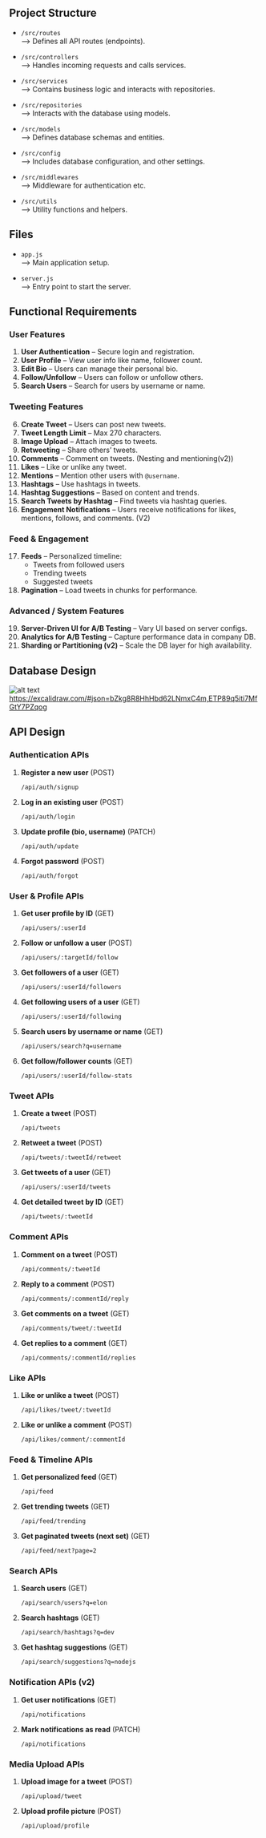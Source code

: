 ## Project Structure

- `/src/routes`  
  ⟶ Defines all API routes (endpoints).

- `/src/controllers`  
  ⟶ Handles incoming requests and calls services.

- `/src/services`  
  ⟶ Contains business logic and interacts with repositories.

- `/src/repositories`  
  ⟶ Interacts with the database using models.

- `/src/models`  
  ⟶ Defines database schemas and entities.

- `/src/config`  
  ⟶ Includes database configuration, and other settings.

- `/src/middlewares`  
  ⟶ Middleware for authentication etc.

- `/src/utils`  
  ⟶ Utility functions and helpers.

## Files

- `app.js`  
  ⟶ Main application setup.

- `server.js`  
  ⟶ Entry point to start the server.

## Functional Requirements

### User Features

1. **User Authentication** – Secure login and registration.
2. **User Profile** – View user info like name, follower count.
3. **Edit Bio** – Users can manage their personal bio.
4. **Follow/Unfollow** – Users can follow or unfollow others.
5. **Search Users** – Search for users by username or name.

### Tweeting Features

6. **Create Tweet** – Users can post new tweets.
7. **Tweet Length Limit** – Max 270 characters.
8. **Image Upload** – Attach images to tweets.
9. **Retweeting** – Share others’ tweets.
10. **Comments** – Comment on tweets. (Nesting and mentioning(v2))
11. **Likes** – Like or unlike any tweet.
12. **Mentions** – Mention other users with `@username`.
13. **Hashtags** – Use hashtags in tweets.
14. **Hashtag Suggestions** – Based on content and trends.
15. **Search Tweets by Hashtag** – Find tweets via hashtag queries.
16. **Engagement Notifications** – Users receive notifications for likes, mentions, follows, and comments. (V2)

### Feed & Engagement

17. **Feeds** – Personalized timeline:
    - Tweets from followed users
    - Trending tweets
    - Suggested tweets
18. **Pagination** – Load tweets in chunks for performance.

### Advanced / System Features

19. **Server-Driven UI for A/B Testing** – Vary UI based on server configs.
20. **Analytics for A/B Testing** – Capture performance data in company DB.
21. **Sharding or Partitioning (v2)** – Scale the DB layer for high availability.

## Database Design

![alt text](image.png)
https://excalidraw.com/#json=bZkg8R8HhHbd62LNmxC4m,ETP89q5iti7MfGtY7PZqog

## API Design

### Authentication APIs

1. **Register a new user** (POST)

   ```
   /api/auth/signup
   ```

2. **Log in an existing user** (POST)

   ```
   /api/auth/login
   ```

3. **Update profile (bio, username)** (PATCH)

   ```
   /api/auth/update
   ```

4. **Forgot password** (POST)
   ```
   /api/auth/forgot
   ```

### User & Profile APIs

1. **Get user profile by ID** (GET)

   ```
   /api/users/:userId
   ```

2. **Follow or unfollow a user** (POST)

   ```
   /api/users/:targetId/follow
   ```

3. **Get followers of a user** (GET)

   ```
   /api/users/:userId/followers
   ```

4. **Get following users of a user** (GET)

   ```
   /api/users/:userId/following
   ```

5. **Search users by username or name** (GET)

   ```
   /api/users/search?q=username
   ```

6. **Get follow/follower counts** (GET)
   ```
   /api/users/:userId/follow-stats
   ```

### Tweet APIs

1. **Create a tweet** (POST)

   ```
   /api/tweets
   ```

2. **Retweet a tweet** (POST)

   ```
   /api/tweets/:tweetId/retweet
   ```

3. **Get tweets of a user** (GET)

   ```
   /api/users/:userId/tweets
   ```

4. **Get detailed tweet by ID** (GET)
   ```
   /api/tweets/:tweetId
   ```

### Comment APIs

1. **Comment on a tweet** (POST)

   ```
   /api/comments/:tweetId
   ```

2. **Reply to a comment** (POST)

   ```
   /api/comments/:commentId/reply
   ```

3. **Get comments on a tweet** (GET)

   ```
   /api/comments/tweet/:tweetId
   ```

4. **Get replies to a comment** (GET)
   ```
   /api/comments/:commentId/replies
   ```

### Like APIs

1. **Like or unlike a tweet** (POST)

   ```
   /api/likes/tweet/:tweetId
   ```

2. **Like or unlike a comment** (POST)
   ```
   /api/likes/comment/:commentId
   ```

### Feed & Timeline APIs

1. **Get personalized feed** (GET)

   ```
   /api/feed
   ```

2. **Get trending tweets** (GET)

   ```
   /api/feed/trending
   ```

3. **Get paginated tweets (next set)** (GET)
   ```
   /api/feed/next?page=2
   ```

### Search APIs

1. **Search users** (GET)

   ```
   /api/search/users?q=elon
   ```

2. **Search hashtags** (GET)

   ```
   /api/search/hashtags?q=dev
   ```

3. **Get hashtag suggestions** (GET)
   ```
   /api/search/suggestions?q=nodejs
   ```

### Notification APIs (v2)

1. **Get user notifications** (GET)

   ```
   /api/notifications
   ```

2. **Mark notifications as read** (PATCH)
   ```
   /api/notifications
   ```

### Media Upload APIs

1. **Upload image for a tweet** (POST)

   ```
   /api/upload/tweet
   ```

2. **Upload profile picture** (POST)
   ```
   /api/upload/profile
   ```
